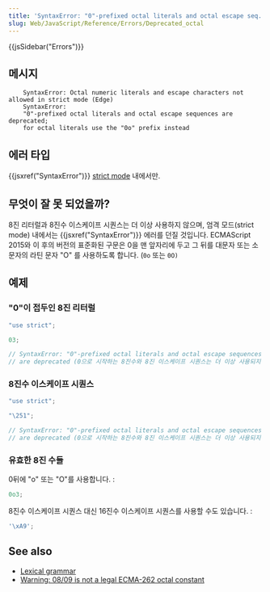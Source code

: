 ```yaml
---
title: 'SyntaxError: "0"-prefixed octal literals and octal escape seq. are deprecated'
slug: Web/JavaScript/Reference/Errors/Deprecated_octal
---
```


{{jsSidebar("Errors")}}

## 메시지

```
    SyntaxError: Octal numeric literals and escape characters not allowed in strict mode (Edge)
    SyntaxError:
    "0"-prefixed octal literals and octal escape sequences are deprecated;
    for octal literals use the "0o" prefix instead
```

## 에러 타입

{{jsxref("SyntaxError")}} [strict mode](/en-US/docs/Web/JavaScript/Reference/Strict_mode) 내에서만.

## 무엇이 잘 못 되었을까?

8진 리터럴과 8진수 이스케이프 시퀀스는 더 이상 사용하지 않으며, 엄격 모드(strict mode) 내에서는 {{jsxref("SyntaxError")}} 에러를 던질 것입니다. ECMAScript 2015와 이 후의 버전의 표준화된 구문은 0을 맨 앞자리에 두고 그 뒤를 대문자 또는 소문자의 라틴 문자 "O" 를 사용하도록 합니다. (`0o` 또는 `0O)`

## 예제

### "0"이 접두인 8진 리터럴

```js example-bad
"use strict";

03;

// SyntaxError: "0"-prefixed octal literals and octal escape sequences
// are deprecated (0으로 시작하는 8진수와 8진 이스케이프 시퀀스는 더 이상 사용되지 않습니다. )
```

### 8진수 이스케이프 시퀀스

```js example-bad
"use strict";

"\251";

// SyntaxError: "0"-prefixed octal literals and octal escape sequences
// are deprecated (0으로 시작하는 8진수와 8진 이스케이프 시퀀스는 더 이상 사용되지 않습니다. )
```

### 유효한 8진 수들

0뒤에 "o" 또는 "O"를 사용합니다. :

```js example-good
0o3;
```

8진수 이스케이프 시퀀스 대신 16진수 이스케이프 시퀀스를 사용할 수도 있습니다. :

```js example-good
'\xA9';
```

## See also

- [Lexical grammar](/en-US/docs/Web/JavaScript/Reference/Lexical_grammar#Octal)
- [Warning: 08/09 is not a legal ECMA-262 octal constant](/en-US/docs/Web/JavaScript/Reference/Errors/Bad_octal)
